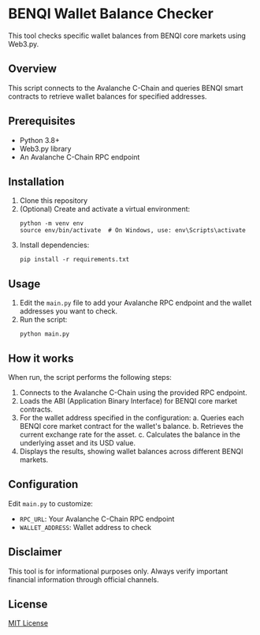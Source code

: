 # BENQI Wallet Balance Checker

This tool checks specific wallet balances from BENQI core markets using Web3.py.

## Overview

This script connects to the Avalanche C-Chain and queries BENQI smart contracts to retrieve wallet balances for specified addresses.

## Prerequisites

- Python 3.8+
- Web3.py library
- An Avalanche C-Chain RPC endpoint

## Installation

1. Clone this repository
2. (Optional) Create and activate a virtual environment:
   ```
   python -m venv env
   source env/bin/activate  # On Windows, use: env\Scripts\activate
   ```
3. Install dependencies:
   ```
   pip install -r requirements.txt
   ```

## Usage

1. Edit the `main.py` file to add your Avalanche RPC endpoint and the wallet addresses you want to check.
2. Run the script:
   ```
   python main.py
   ```

## How it works

When run, the script performs the following steps:

1. Connects to the Avalanche C-Chain using the provided RPC endpoint.
2. Loads the ABI (Application Binary Interface) for BENQI core market contracts.
3. For the wallet address specified in the configuration:
   a. Queries each BENQI core market contract for the wallet's balance.
   b. Retrieves the current exchange rate for the asset.
   c. Calculates the balance in the underlying asset and its USD value.
4. Displays the results, showing wallet balances across different BENQI markets.

## Configuration
Edit `main.py` to customize:

- `RPC_URL`: Your Avalanche C-Chain RPC endpoint
- `WALLET_ADDRESS`: Wallet address to check

## Disclaimer

This tool is for informational purposes only. Always verify important financial information through official channels.

## License

[MIT License](LICENSE)
